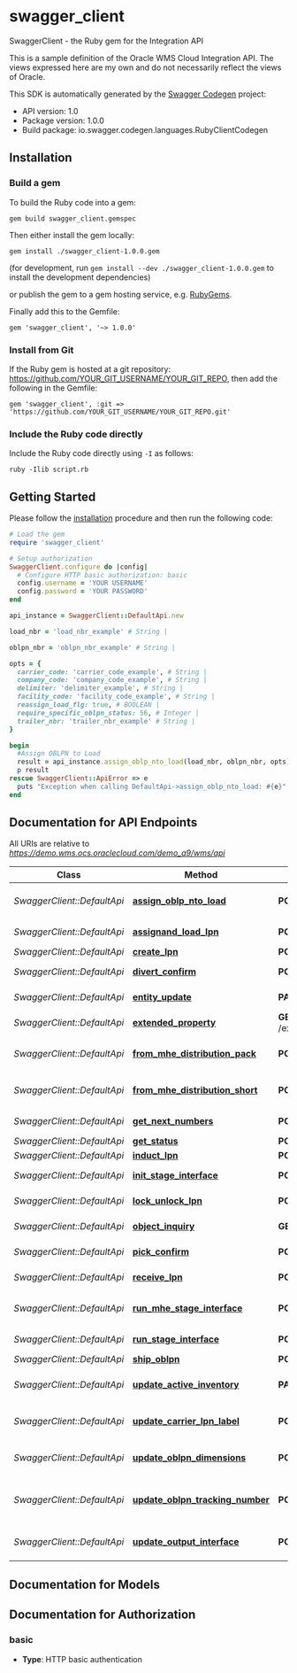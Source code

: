 # swagger_client

SwaggerClient - the Ruby gem for the Integration API

This is a sample definition of the Oracle WMS Cloud Integration API.  The views expressed here are my own and do not necessarily reflect the views of Oracle.

This SDK is automatically generated by the [Swagger Codegen](https://github.com/swagger-api/swagger-codegen) project:

- API version: 1.0
- Package version: 1.0.0
- Build package: io.swagger.codegen.languages.RubyClientCodegen

## Installation

### Build a gem

To build the Ruby code into a gem:

```shell
gem build swagger_client.gemspec
```

Then either install the gem locally:

```shell
gem install ./swagger_client-1.0.0.gem
```
(for development, run `gem install --dev ./swagger_client-1.0.0.gem` to install the development dependencies)

or publish the gem to a gem hosting service, e.g. [RubyGems](https://rubygems.org/).

Finally add this to the Gemfile:

    gem 'swagger_client', '~> 1.0.0'

### Install from Git

If the Ruby gem is hosted at a git repository: https://github.com/YOUR_GIT_USERNAME/YOUR_GIT_REPO, then add the following in the Gemfile:

    gem 'swagger_client', :git => 'https://github.com/YOUR_GIT_USERNAME/YOUR_GIT_REPO.git'

### Include the Ruby code directly

Include the Ruby code directly using `-I` as follows:

```shell
ruby -Ilib script.rb
```

## Getting Started

Please follow the [installation](#installation) procedure and then run the following code:
```ruby
# Load the gem
require 'swagger_client'

# Setup authorization
SwaggerClient.configure do |config|
  # Configure HTTP basic authorization: basic
  config.username = 'YOUR USERNAME'
  config.password = 'YOUR PASSWORD'
end

api_instance = SwaggerClient::DefaultApi.new

load_nbr = 'load_nbr_example' # String | 

oblpn_nbr = 'oblpn_nbr_example' # String | 

opts = { 
  carrier_code: 'carrier_code_example', # String | 
  company_code: 'company_code_example', # String | 
  delimiter: 'delimiter_example', # String | 
  facility_code: 'facility_code_example', # String | 
  reassign_load_flg: true, # BOOLEAN | 
  require_specific_oblpn_status: 56, # Integer | 
  trailer_nbr: 'trailer_nbr_example' # String | 
}

begin
  #Assign OBLPN to Load
  result = api_instance.assign_oblp_nto_load(load_nbr, oblpn_nbr, opts)
  p result
rescue SwaggerClient::ApiError => e
  puts "Exception when calling DefaultApi->assign_oblp_nto_load: #{e}"
end

```

## Documentation for API Endpoints

All URIs are relative to *https://demo.wms.ocs.oraclecloud.com/demo_a9/wms/api*

Class | Method | HTTP request | Description
------------ | ------------- | ------------- | -------------
*SwaggerClient::DefaultApi* | [**assign_oblp_nto_load**](docs/DefaultApi.md#assign_oblp_nto_load) | **POST** /assign_oblpn_to_load/ | Assign OBLPN to Load
*SwaggerClient::DefaultApi* | [**assignand_load_lpn**](docs/DefaultApi.md#assignand_load_lpn) | **POST** /assign_and_load_oblpn/ | Assign and Load LPN
*SwaggerClient::DefaultApi* | [**create_lpn**](docs/DefaultApi.md#create_lpn) | **POST** /create_lpn/ | Create LPN
*SwaggerClient::DefaultApi* | [**divert_confirm**](docs/DefaultApi.md#divert_confirm) | **POST** /divert_confirm/ | Divert Confirm
*SwaggerClient::DefaultApi* | [**entity_update**](docs/DefaultApi.md#entity_update) | **PATCH** /entity/{entity_name}/{key}/{sequence_number}/ | Entity Update
*SwaggerClient::DefaultApi* | [**extended_property**](docs/DefaultApi.md#extended_property) | **GET** /extended_property/{entity_name}/{key}/{extended_property}/ | Extended Property
*SwaggerClient::DefaultApi* | [**from_mhe_distribution_pack**](docs/DefaultApi.md#from_mhe_distribution_pack) | **POST** /from_mhe_distribution_pack/ | From MHE Distribution Pack
*SwaggerClient::DefaultApi* | [**from_mhe_distribution_short**](docs/DefaultApi.md#from_mhe_distribution_short) | **POST** /from_mhe_distribution_short/ | From MHE Distribution Short
*SwaggerClient::DefaultApi* | [**get_next_numbers**](docs/DefaultApi.md#get_next_numbers) | **POST** /get_next_numbers/ | Get Next Numbers
*SwaggerClient::DefaultApi* | [**get_status**](docs/DefaultApi.md#get_status) | **POST** /get_status/ | Get Status
*SwaggerClient::DefaultApi* | [**induct_lpn**](docs/DefaultApi.md#induct_lpn) | **POST** /induct_lpn/ | Induct LPN
*SwaggerClient::DefaultApi* | [**init_stage_interface**](docs/DefaultApi.md#init_stage_interface) | **POST** /init_stage_interface/ | Init Stage Interface
*SwaggerClient::DefaultApi* | [**lock_unlock_lpn**](docs/DefaultApi.md#lock_unlock_lpn) | **POST** /lock_unlock_lpn/ | Lock/Unlock LPN
*SwaggerClient::DefaultApi* | [**object_inquiry**](docs/DefaultApi.md#object_inquiry) | **GET** /entity/{entity}/{key}/ | Object Inquiry
*SwaggerClient::DefaultApi* | [**pick_confirm**](docs/DefaultApi.md#pick_confirm) | **POST** /pick_confirm/ | Pick Confirm
*SwaggerClient::DefaultApi* | [**receive_lpn**](docs/DefaultApi.md#receive_lpn) | **POST** /receive_lpn/ | Receive LPN
*SwaggerClient::DefaultApi* | [**run_mhe_stage_interface**](docs/DefaultApi.md#run_mhe_stage_interface) | **POST** /run_mhe_stage_interface/ | Run MHE Stage Interface
*SwaggerClient::DefaultApi* | [**run_stage_interface**](docs/DefaultApi.md#run_stage_interface) | **POST** /run_stage_interface/ | Run Stage Interface
*SwaggerClient::DefaultApi* | [**ship_oblpn**](docs/DefaultApi.md#ship_oblpn) | **POST** /ship_oblpn | Ship OBLPN
*SwaggerClient::DefaultApi* | [**update_active_inventory**](docs/DefaultApi.md#update_active_inventory) | **PATCH** /entity/active_inventory/{location_barcode}/ | Update Active Inventory
*SwaggerClient::DefaultApi* | [**update_carrier_lpn_label**](docs/DefaultApi.md#update_carrier_lpn_label) | **POST** /update_carrier_lpn_label/ | Update Carrier LPN Label
*SwaggerClient::DefaultApi* | [**update_oblpn_dimensions**](docs/DefaultApi.md#update_oblpn_dimensions) | **POST** /update_oblpn_dims/ | Update OBLPN Dimensions
*SwaggerClient::DefaultApi* | [**update_oblpn_tracking_number**](docs/DefaultApi.md#update_oblpn_tracking_number) | **POST** /update_oblpn_tracing_nbr/ | Update OBLPN Tracking Number
*SwaggerClient::DefaultApi* | [**update_output_interface**](docs/DefaultApi.md#update_output_interface) | **POST** /update_output_interface/ | Update Output Interface


## Documentation for Models



## Documentation for Authorization


### basic

- **Type**: HTTP basic authentication


